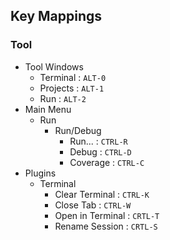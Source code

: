 
## Key Mappings

### Tool

* Tool Windows
  * Terminal : `ALT-0`
  * Projects : `ALT-1`
  * Run : `ALT-2`
* Main Menu
  * Run
    * Run/Debug
      * Run... : `CTRL-R`
      * Debug : `CTRL-D`
      * Coverage : `CTRL-C`
* Plugins
  * Terminal
    * Clear Terminal : `CTRL-K`
    * Close Tab : `CTRL-W`
    * Open in Terminal : `CRTL-T`
    * Rename Session : `CRTL-S`

